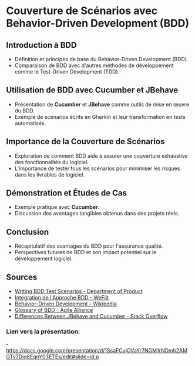 # Couverture de Scénarios avec Behavior-Driven Development (BDD)

## Introduction à BDD
- Définition et principes de base du Behavior-Driven Development (BDD).
- Comparaison de BDD avec d'autres méthodes de développement comme le Test-Driven Development (TDD).

## Utilisation de BDD avec Cucumber et JBehave
- Présentation de **Cucumber** et **JBehave** comme outils de mise en œuvre du BDD.
- Exemple de scénarios écrits en Gherkin et leur transformation en tests automatisés.

## Importance de la Couverture de Scénarios
- Exploration de comment BDD aide à assurer une couverture exhaustive des fonctionnalités du logiciel.
- L'importance de tester tous les scénarios pour minimiser les risques dans les livrables de logiciel.

## Démonstration et Études de Cas
- Exemple pratique avec **Cucumber**.
- Discussion des avantages tangibles obtenus dans des projets réels.

## Conclusion
- Récapitulatif des avantages du BDD pour l'assurance qualité.
- Perspectives futures de BDD et son impact potentiel sur le développement logiciel.

## Sources
- [Writing BDD Test Scenarios - Department of Product](https://www.departmentofproduct.com/blog/writing-bdd-test-scenarios/)
- [Integration de l'Approche BDD - WeFiit](https://www.wefiit.com/blog/integration-approche-behavior-driven-development)
- [Behavior-Driven Development - Wikipedia](https://en.wikipedia.org/wiki/Behavior-driven_development)
- [Glossary of BDD - Agile Alliance](https://www.agilealliance.org/glossary/bdd/)
- [Differences Between JBehave and Cucumber - Stack Overflow](https://stackoverflow.com/questions/7954755/what-are-the-differences-between-jbehave-and-cucumber)

### Lien vers la présentation:
-https://docs.google.com/presentation/d/1SsaFCujOVaYr7NGM1rNDmh2AMGTv7Diq6EqnY03ETEs/edit#slide=id.p


